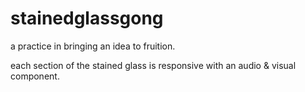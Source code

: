 # stainedglassgong
a practice in bringing an idea to fruition.

each section of the stained glass is responsive with an audio & visual component. 
